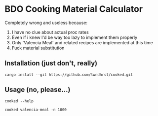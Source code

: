 # BDO Cooking Material Calculator

Completely wrong and useless because:

1. I have no clue about actual proc rates
2. Even if i knew I'd be way too lazy to implement them properly
3. Only 'Valencia Meal' and related recipes are implemented at this time
4. Fuck material substitution

## Installation (just don't, really)

```
cargo install --git https://github.com/lwndhrst/cooked.git
```

## Usage (no, please...)

```
cooked --help
```
```
cooked valencia-meal -n 1000
```
